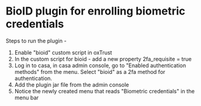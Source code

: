 # BioID plugin for enrolling biometric credentials

Steps to run the plugin -
1. Enable "bioid" custom script in oxTrust
2. In the custom script for bioid - add a new property 2fa_requisite = true
3. Log in to casa, in casa admin console, go to "Enabled authentication methods" from the menu. Select "bioid" as a 2fa method for authentication.
4. Add the plugin jar file from the admin console
5. Notice the newly created menu that reads "Biometric credentials" in the menu bar
